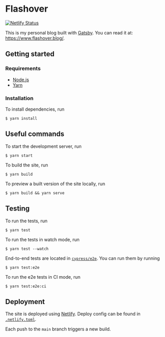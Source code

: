 # Flashover

[![Netlify Status](https://api.netlify.com/api/v1/badges/f7e5f080-bc10-4101-9e03-a022684787cf/deploy-status)](https://app.netlify.com/sites/flashover/deploys)

This is my personal blog built with [Gatsby](https://www.gatsbyjs.com/). You can read it at: <https://www.flashover.blog/>.

## Getting started

### Requirements

- [Node.js](https://nodejs.org/)
- [Yarn](https://yarnpkg.com/)

### Installation

To install dependencies, run

    $ yarn install

## Useful commands

To start the development server, run

    $ yarn start

To build the site, run

    $ yarn build

To preview a built version of the site locally, run

    $ yarn build && yarn serve

## Testing

To run the tests, run

    $ yarn test

To run the tests in watch mode, run

    $ yarn test --watch

End-to-end tests are located in [`cypress/e2e`](cypress/e2e). You can run them by running

    $ yarn test:e2e

To run the e2e tests in CI mode, run

    $ yarn test:e2e:ci

## Deployment

The site is deployed using [Netlify](https://www.netlify.com/). Deploy config can be found in [`.netlify.toml`](.netlify.toml).

Each push to the `main` branch triggers a new build.
